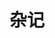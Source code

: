 ---
title: 杂记
description: 记录
image:

# Badge style
style:
    background: "#2a9d8f"
    color: "#fff"
---